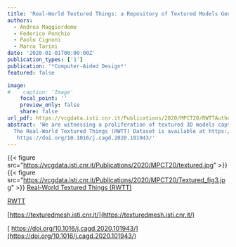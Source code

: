 ```yaml
---
title: 'Real-World Textured Things: a Repository of Textured Models Generated with Modern Photo-Reconstruction Tools'
authors:
  - Andrea Maggiordomo
  - Federico Ponchio
  - Paolo Cignoni
  - Marco Tarini
date: '2020-01-01T00:00:00Z'
publication_types: ['1']
publication: '*Computer-Aided Design*'
featured: false

image:
#    caption: 'Image'
    focal_point: ''
    preview_only: false
    share: false
url_pdf: https://vcgdata.isti.cnr.it/Publications/2020/MPCT20/RWTTAuthorVersionFinal.pdf
abstract: 'We are witnessing a proliferation of textured 3D models captured from the real world with automatic photo-reconstruction tools by people and professionals without a proper technical background in computer graphics. Digital 3D models of this class come with a unique set of characteristics and defects - especially concerning their parametrization - setting them starkly apart from 3D models originating from other, more traditional, sources. We study this class of 3D models by collecting a significant number of representatives and quantitatively evaluating their quality according to several metrics. These include a new invariant metric we carefully design to assess the amount of fragmentation of the UV map, which is one of the main weaknesses potentially hindering the usability of these models. Our results back the widely shared notion that models of this new class are still not fit for direct use in downstream applications (such as videogames), and require challenging processing steps. Regrettably, existing automatic geometry processing tools are not always up to the task: for example, we verify that the available tools for UV optimization often fail due to mesh inconsistencies, geometric and topological noise, excessive resolution, or other factors; moreover, even when an output is produced, it rarely represents a significant improvement over the input (according to the aforementioned measures). Therefore, we argue that further advancements are required by the computer graphics and geometry processing communities specifically targeted at this class of models. Towards this goal, we share the models we collected in this study as a new public repository, Real-World Textured Things (RWTT), intended as a benchmark to systematic field-test and compare future algorithms. RWTT  consists of 568 carefully selected textured 3D models representative of the most popular photo-reconstruction tools currently available. We also provide a web interface to browse the dataset by the metadata we collected during our experiments and a tool, TexMetro, to compute the same set of measures on generic UV mapped datasets.
  The Real-World Textured Things (RWTT) Dataset is available at https://texturedmesh.isti.cnr.it/  
   https://doi.org/10.1016/j.cagd.2020.101943/'
---
```

{{< figure src="https://vcgdata.isti.cnr.it/Publications/2020/MPCT20/textured.jpg" >}}
{{< figure src="https://vcgdata.isti.cnr.it/Publications/2020/MPCT20/Textured_fig3.jpg" >}}
[Real-World Textured Things (RWTT)](https://texturedmesh.isti.cnr.it/)

[RWTT](https://texturedmesh.isti.cnr.it/)

[https://texturedmesh.isti.cnr.it/](https://texturedmesh.isti.cnr.it/)

[ https://doi.org/10.1016/j.cagd.2020.101943/](https://doi.org/10.1016/j.cagd.2020.101943/)

